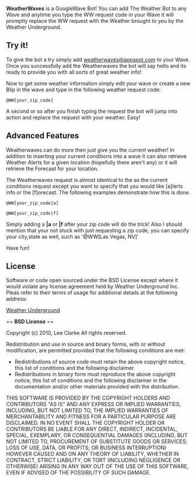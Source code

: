 **WeatherWaves** is a GoogleWave Bot! You can add The Weather Bot to any Wave and anytime you type the WW request code in your Wave it will promptly replace the WW request with the Weather brought to you by the Weather Underground.

Try it!
-----------

To give the bot a try simply add weatherwaves@appspot.com to your Wave. Once you successfully add the Weatherwaves the bot will say hello and its ready to provide you with all sorts of great weather info!

Now to get some weather information simply edit your wave or create a new Blip in the wave and type in the following weather request code:  

`@WW[your_zip_code]`

A second or so after you finish typing the request the bot will jump into action and replace the request with your weather. Easy!


Advanced Features
----------------
Weatherwaves can do more then just give you the current weather! In addition to inserting your current conditions into a wave it can also retrieve Weather Alerts for a given location (hopefully there aren't any) or it will retrieve the Forecast for your location.

The Weatherwaves request is almost identical to the as the current conditions request except you want to specify that you would like [a]lerts info or the [f]orecast. The following examples demonstrate how this is done.

`@WW[your_zip_code|a]`

`@WW[your_zip_code|f]`


Simply adding a **|a** or **|f** after your zip code will do the trick! Also I should mention that your not stuck with just requesting a zip code, you can specify your city,state as well, such as '@WW[Las Vegas, NV]'

Have fun!



License
-----------

Software or code open sourced under the BSD License except where it would violate any license agreement held by Weather Underground Inc. Pleas refer to their terms of usage for additional details at the following address:

[Weather Underground][1]

== **BSD License** ==

Copyright (c) 2010, Lee Clarke
All rights reserved.

Redistribution and use in source and binary forms, with or without modification, are permitted provided that the following conditions are met:

  - Redistributions of source code must retain the above copyright notice, this list of conditions and the following disclaimer.
  - Redistributions in binary form must reproduce the above copyright notice, this list of conditions and the following disclaimer in the documentation and/or other materials provided with the distribution.

THIS SOFTWARE IS PROVIDED BY THE COPYRIGHT HOLDERS AND CONTRIBUTORS "AS IS" AND ANY EXPRESS OR IMPLIED WARRANTIES, INCLUDING, BUT NOT LIMITED TO, THE IMPLIED WARRANTIES OF MERCHANTABILITY AND FITNESS FOR A PARTICULAR PURPOSE ARE DISCLAIMED. IN NO EVENT SHALL THE COPYRIGHT HOLDER OR CONTRIBUTORS BE LIABLE FOR ANY DIRECT, INDIRECT, INCIDENTAL, SPECIAL, EXEMPLARY, OR CONSEQUENTIAL DAMAGES (INCLUDING, BUT NOT LIMITED TO, PROCUREMENT OF SUBSTITUTE GOODS OR SERVICES; LOSS OF USE, DATA, OR PROFITS; OR BUSINESS INTERRUPTION) HOWEVER CAUSED AND ON ANY THEORY OF LIABILITY, WHETHER IN CONTRACT, STRICT LIABILITY, OR TORT (INCLUDING NEGLIGENCE OR OTHERWISE) ARISING IN ANY WAY OUT OF THE USE OF THIS SOFTWARE, EVEN IF ADVISED OF THE POSSIBILITY OF SUCH DAMAGE.


  [1]: http://www.wunderground.com/members/tos.asp#api